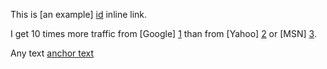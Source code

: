 This is [an example] [id] inline link.

[id]: http://example.com/ "Ancor to http://example.com/"

I get 10 times more traffic from [Google] [1] than from
[Yahoo] [2] or [MSN] [3].

  [1]: http://google.com/        "Google"
  [2]: http://search.yahoo.com/  "Yahoo Search"
  [3]: http://search.msn.com/    "MSN Search"
  
Any text [anchor text](http//:mail.ru  "windows with
 anchor") 
  
  